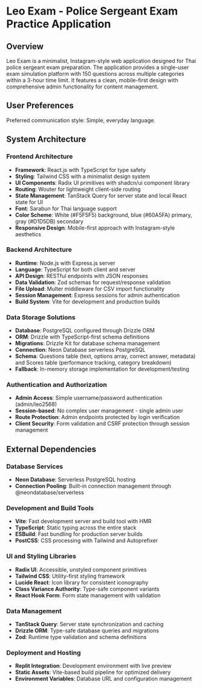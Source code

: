 # Leo Exam - Police Sergeant Exam Practice Application

## Overview

Leo Exam is a minimalist, Instagram-style web application designed for Thai police sergeant exam preparation. The application provides a single-user exam simulation platform with 150 questions across multiple categories within a 3-hour time limit. It features a clean, mobile-first design with comprehensive admin functionality for content management.

## User Preferences

Preferred communication style: Simple, everyday language.

## System Architecture

### Frontend Architecture
- **Framework**: React.js with TypeScript for type safety
- **Styling**: Tailwind CSS with a minimalist design system
- **UI Components**: Radix UI primitives with shadcn/ui component library
- **Routing**: Wouter for lightweight client-side routing
- **State Management**: TanStack Query for server state and local React state for UI
- **Font**: Sarabun for Thai language support
- **Color Scheme**: White (#F5F5F5) background, blue (#60A5FA) primary, gray (#D1D5DB) secondary
- **Responsive Design**: Mobile-first approach with Instagram-style aesthetics

### Backend Architecture
- **Runtime**: Node.js with Express.js server
- **Language**: TypeScript for both client and server
- **API Design**: RESTful endpoints with JSON responses
- **Data Validation**: Zod schemas for request/response validation
- **File Upload**: Multer middleware for CSV import functionality
- **Session Management**: Express sessions for admin authentication
- **Build System**: Vite for development and production builds

### Data Storage Solutions
- **Database**: PostgreSQL configured through Drizzle ORM
- **ORM**: Drizzle with TypeScript-first schema definitions
- **Migrations**: Drizzle Kit for database schema management
- **Connection**: Neon Database serverless PostgreSQL
- **Schema**: Questions table (text, options array, correct answer, metadata) and Scores table (performance tracking, category breakdown)
- **Fallback**: In-memory storage implementation for development/testing

### Authentication and Authorization
- **Admin Access**: Simple username/password authentication (admin/leo2568)
- **Session-based**: No complex user management - single admin user
- **Route Protection**: Admin endpoints protected by login verification
- **Client Security**: Form validation and CSRF protection through session management

## External Dependencies

### Database Services
- **Neon Database**: Serverless PostgreSQL hosting
- **Connection Pooling**: Built-in connection management through @neondatabase/serverless

### Development and Build Tools
- **Vite**: Fast development server and build tool with HMR
- **TypeScript**: Static typing across the entire stack
- **ESBuild**: Fast bundling for production server builds
- **PostCSS**: CSS processing with Tailwind and Autoprefixer

### UI and Styling Libraries
- **Radix UI**: Accessible, unstyled component primitives
- **Tailwind CSS**: Utility-first styling framework
- **Lucide React**: Icon library for consistent iconography
- **Class Variance Authority**: Type-safe component variants
- **React Hook Form**: Form state management with validation

### Data Management
- **TanStack Query**: Server state synchronization and caching
- **Drizzle ORM**: Type-safe database queries and migrations
- **Zod**: Runtime type validation and schema definitions

### Deployment and Hosting
- **Replit Integration**: Development environment with live preview
- **Static Assets**: Vite-based build pipeline for optimized delivery
- **Environment Variables**: Database URL and configuration management